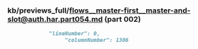### kb/previews_full/flows__master-first__master-and-slot@auth.har.part054.md (part 002)

```md
             "lineNumber": 0,
                  "columnNumber": 1306
```

```
